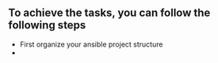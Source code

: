 ## To achieve the tasks, you can follow the following steps 
- First organize your ansible project structure
- 

